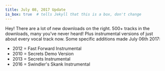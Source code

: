 ```yaml
---
title: July 08, 2017 Update
is_box: true  # tells Jekyll that this is a box, don't change
---
```

Hey! There are a lot of new downloads on the right. 500+ tracks in the downloads, many you've never heard! Plus instrumental versions of just about every vocal track now. Some specific additions made July 06th 2017:

* 2012 = Fast Forward Instrumental
* 2010 = Secrets Demo Version
* 2013 = Secrets Instrumental
* 2016 = Swindler's Skank Instrumental
